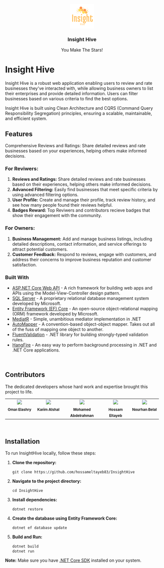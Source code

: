 
<div align="center">
  <a href="https://github.com/hossameltayeb83/InsightHive">
    <img src="assets/InsightHiveLogo.png" alt="Logo" width="80" height="80">
  </a>

  <h3 align="center">Insight Hive</h3>

  <p align="center">
    You Make The Stars!
  </p>
</div>

# Insight Hive

Insight Hive is a robust web application enabling users to review and rate businesses they've interacted with, while allowing business owners to list their enterprises and provide detailed information. Users can filter businesses based on various criteria to find the best options.

Insight Hive is built using Clean Architecture and CQRS (Command Query Responsibility Segregation) principles, ensuring a scalable, maintainable, and efficient system.
## Features
Comprehensive Reviews and Ratings: Share detailed reviews and rate businesses based on your experiences, helping others make informed decisions.
### For Reviwers:
1. **Reviews and Ratings:** Share detailed reviews and rate businesses based on their experiences, helping others make informed decisions.
2. **Advanced Filtering:** Easily find businesses that meet specific criteria by using advanced filtering options.
3. **User Profile:** Create and manage their profile, track review history, and see how many people found their reviews helpful.
4. **Badges Reward:** Top Reviwers and contributors recieve badges that show their engagement with the community.

### For Owners:
1. **Business Management:** Add and manage business listings, including detailed descriptions, contact information, and service offerings to attract potential customers.
2. **Customer Feedback:**  Respond to reviews, engage with customers, and address their concerns to improve business reputation and customer satisfaction.

### Built With

- [ASP.NET Core Web API](https://learn.microsoft.com/en-us/aspnet/core/web-api) - A rich framework for building web apps and APIs using the Model-View-Controller design pattern.
- [SQL Server](https://www.microsoft.com/en-us/sql-server/) - A proprietary relational database management system developed by Microsoft.
- [Entity Framework (EF) Core](https://learn.microsoft.com/en-us/ef/core/) - An open-source object-relational mapping (ORM) framework developed by Microsoft.
- [MediatR](https://www.nuget.org/packages/MediatR) - Simple, unambitious mediator implementation in .NET
- [AutoMapper](https://automapper.org/) - A convention-based object-object mapper. Takes out all of the fuss of mapping one object to another.
- [FluentValidation](https://fluentvalidation.net/) - .NET library for building strongly-typed validation rules.
- [HangFire](https://www.hangfire.io/) - An easy way to perform background processing in .NET and .NET Core applications.
<br/>

## Contributors
The dedicated developers whose hard work and expertise brought this project to life.
<table>
  <tr>
    <td align="center" valign="top" width="15%"><a href="https://github.com/omarel3ashry" style:"border-radius:50%;"><img src="https://avatars.githubusercontent.com/u/32119955?v=4"  width="100px;" /><br /><sub><b>Omar Elashry</b></sub></a><br /></td>
    <td align="center" valign="top" width="15%"><a href="https://github.com/karimalshal666" style:"border-radius:50%;"><img src="https://avatars.githubusercontent.com/u/157370888?v=4"  width="100px;" /><br /><sub><b>Karim Alshal</b></sub></a><br /></td>
    <td align="center" valign="top" width="20%"><a href="https://github.com/Mo3bdelrahman" style:"border-radius:50%;"><img src="https://avatars.githubusercontent.com/u/61760258?v=4"  width="100px;" /><br /><sub><b>Mohamed Abdelrahman</b></sub></a><br /></td>
    <td align="center" valign="top" width="15%"><a href="https://github.com/hossameltayeb83" style:"border-radius:50%;"><img src="https://avatars.githubusercontent.com/u/96459585?v=4"  width="100px;" /><br /><sub><b>Hossam Eltayeb</b></sub></a><br /></td>
    <td align="center" valign="top" width="15%"><a href="https://github.com/nourhanbelal22" style:"border-radius:50%;"><img src="https://avatars.githubusercontent.com/u/157370503?v=4"  width="100px;" /><br /><sub><b>Nourhan Belal</b></sub></a><br /></td>
  </tr>
</table>

<br/>

## Installation

To run InsightHive locally, follow these steps:

1. **Clone the repository:**
   
   ```
   git clone https://github.com/hossameltayeb83/InsightHive
   ```
   
3. **Navigate to the project directory:**
   
   ```
   cd InsightHive
   ```
   
4. **Install dependencies:**
   
   ```
   dotnet restore
   ```
   
5. **Create the database using Entity Framework Core:**
   
   ```
   dotnet ef database update
   ```
   
7. **Build and Run:**
   
   ```
   dotnet build
   dotnet run
   ```
   
   


**Note:** Make sure you have [.NET Core SDK](https://dotnet.microsoft.com/en-us/download) installed on your system.
